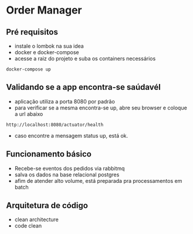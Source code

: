 # Order Manager

## Pré requisitos
- instale o lombok na sua idea
- docker e docker-compose
- acesse a raiz do projeto e suba os containers necessários
````
docker-compose up
````

## Validando se a app encontra-se saúdavél
- aplicação utiliza a porta 8080 por padrão
- para verificar se a mesma encontra-se up, abre seu browser e coloque a url abaixo
```
http://localhost:8080/actuator/health
```
- caso encontre a mensagem status up, está ok.

## Funcionamento básico
- Recebe-se eventos dos pedidos via rabbitmq 
- salva os dados na base relacional postgres
- afim de atender alto volume, está preparada pra processamentos em batch

## Arquitetura de código
- clean architecture
- code clean